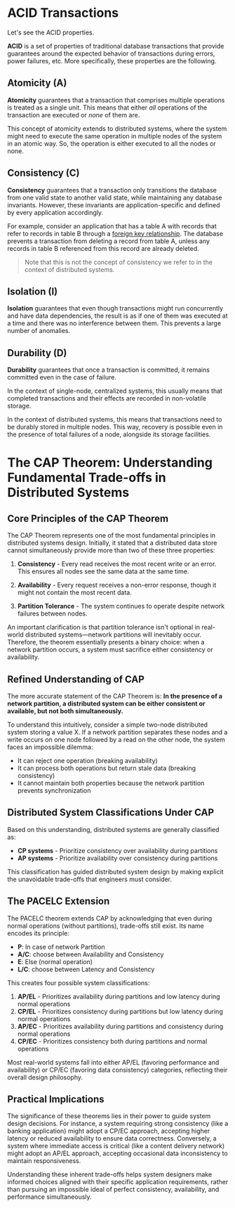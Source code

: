 # ACID Transactions

Let's see the ACID properties.

 

**ACID** is a set of properties of traditional database transactions that provide guarantees around the expected behavior of transactions during errors, power failures, etc. More specifically, these properties are the following.

## Atomicity (A)[](https://www.educative.io/module/page/P1vxGOto4z83LN78X/10370001/4830481670209536/4804539597979648#Atomicity-A)

**Atomicity** guarantees that a transaction that comprises multiple operations is treated as a single unit. This means that either _all_ operations of the transaction are executed or _none_ of them are.

This concept of atomicity extends to distributed systems, where the system might need to execute the same operation in multiple nodes of the system in an atomic way. So, the operation is either executed to all the nodes or none.

## Consistency (C)[](https://www.educative.io/module/page/P1vxGOto4z83LN78X/10370001/4830481670209536/4804539597979648#Consistency-C)

**Consistency** guarantees that a transaction only transitions the database from one valid state to another valid state, while maintaining any database invariants. However, these invariants are application-specific and defined by every application accordingly.

For example, consider an application that has a table A with records that refer to records in table B through a [foreign key relationship](https://en.wikipedia.org/wiki/Foreign_key). The database prevents a transaction from deleting a record from table A, unless any records in table B referenced from this record are already deleted.

> Note that this is not the concept of consistency we refer to in the context of distributed systems.

## Isolation (I)[](https://www.educative.io/module/page/P1vxGOto4z83LN78X/10370001/4830481670209536/4804539597979648#Isolation-I)

**Isolation** guarantees that even though transactions might run concurrently and have data dependencies, the result is as if one of them was executed at a time and there was no interference between them. This prevents a large number of anomalies.

## Durability (D)[](https://www.educative.io/module/page/P1vxGOto4z83LN78X/10370001/4830481670209536/4804539597979648#Durability-D)

**Durability** guarantees that once a transaction is committed, it remains committed even in the case of failure.

In the context of single-node, centralized systems, this usually means that completed transactions and their effects are recorded in non-volatile storage.

In the context of distributed systems, this means that transactions need to be durably stored in multiple nodes. This way, recovery is possible even in the presence of total failures of a node, alongside its storage facilities.

 
# The CAP Theorem: Understanding Fundamental Trade-offs in Distributed Systems

## Core Principles of the CAP Theorem

The CAP Theorem represents one of the most fundamental principles in distributed systems design. Initially, it stated that a distributed data store cannot simultaneously provide more than two of these three properties:

1. **Consistency** - Every read receives the most recent write or an error. This ensures all nodes see the same data at the same time.
    
2. **Availability** - Every request receives a non-error response, though it might not contain the most recent data.
    
3. **Partition Tolerance** - The system continues to operate despite network failures between nodes.
    

An important clarification is that partition tolerance isn't optional in real-world distributed systems—network partitions will inevitably occur. Therefore, the theorem essentially presents a binary choice: when a network partition occurs, a system must sacrifice either consistency or availability.

## Refined Understanding of CAP

The more accurate statement of the CAP Theorem is: **In the presence of a network partition, a distributed system can be either consistent or available, but not both simultaneously.**

To understand this intuitively, consider a simple two-node distributed system storing a value X. If a network partition separates these nodes and a write occurs on one node followed by a read on the other node, the system faces an impossible dilemma:

- It can reject one operation (breaking availability)
- It can process both operations but return stale data (breaking consistency)
- It cannot maintain both properties because the network partition prevents synchronization

## Distributed System Classifications Under CAP

Based on this understanding, distributed systems are generally classified as:

- **CP systems** - Prioritize consistency over availability during partitions
- **AP systems** - Prioritize availability over consistency during partitions

This classification has guided distributed system design by making explicit the unavoidable trade-offs that engineers must consider.

## The PACELC Extension

The PACELC theorem extends CAP by acknowledging that even during normal operations (without partitions), trade-offs still exist. Its name encodes its principle:

- **P**: In case of network Partition
- **A/C**: choose between Availability and Consistency
- **E**: Else (normal operation)
- **L/C**: choose between Latency and Consistency

This creates four possible system classifications:

1. **AP/EL** - Prioritizes availability during partitions and low latency during normal operations
2. **CP/EL** - Prioritizes consistency during partitions but low latency during normal operations
3. **AP/EC** - Prioritizes availability during partitions and consistency during normal operations
4. **CP/EC** - Prioritizes consistency both during partitions and normal operations

Most real-world systems fall into either AP/EL (favoring performance and availability) or CP/EC (favoring data consistency) categories, reflecting their overall design philosophy.

## Practical Implications

The significance of these theorems lies in their power to guide system design decisions. For instance, a system requiring strong consistency (like a banking application) might adopt a CP/EC approach, accepting higher latency or reduced availability to ensure data correctness. Conversely, a system where immediate access is critical (like a content delivery network) might adopt an AP/EL approach, accepting occasional data inconsistency to maintain responsiveness.

Understanding these inherent trade-offs helps system designers make informed choices aligned with their specific application requirements, rather than pursuing an impossible ideal of perfect consistency, availability, and performance simultaneously.